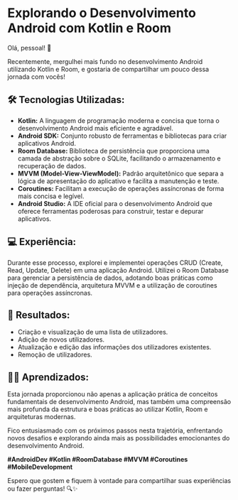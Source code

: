 # Explorando o Desenvolvimento Android com Kotlin e Room

Olá, pessoal! 🚀

Recentemente, mergulhei mais fundo no desenvolvimento Android utilizando Kotlin e Room, e gostaria de compartilhar um pouco dessa jornada com vocês!

## 🛠 Tecnologias Utilizadas:

- **Kotlin:** A linguagem de programação moderna e concisa que torna o desenvolvimento Android mais eficiente e agradável.
- **Android SDK:** Conjunto robusto de ferramentas e bibliotecas para criar aplicativos Android.
- **Room Database:** Biblioteca de persistência que proporciona uma camada de abstração sobre o SQLite, facilitando o armazenamento e recuperação de dados.
- **MVVM (Model-View-ViewModel):** Padrão arquitetônico que separa a lógica de apresentação do aplicativo e facilita a manutenção e teste.
- **Coroutines:** Facilitam a execução de operações assíncronas de forma mais concisa e legível.
- **Android Studio:** A IDE oficial para o desenvolvimento Android que oferece ferramentas poderosas para construir, testar e depurar aplicativos.

## 💻 Experiência:

Durante esse processo, explorei e implementei operações CRUD (Create, Read, Update, Delete) em uma aplicação Android. 
Utilizei o Room Database para gerenciar a persistência de dados, adotando boas práticas como injeção de dependência, arquitetura MVVM e a utilização de coroutines para operações assíncronas.

## 🚀 Resultados:

- Criação e visualização de uma lista de utilizadores.
- Adição de novos utilizadores.
- Atualização e edição das informações dos utilizadores existentes.
- Remoção de utilizadores.

## 👨‍💻 Aprendizados:

Esta jornada proporcionou não apenas a aplicação prática de conceitos fundamentais de desenvolvimento Android, mas também uma compreensão mais profunda da estrutura e boas práticas ao utilizar Kotlin, Room e arquiteturas modernas.

Fico entusiasmado com os próximos passos nesta trajetória, enfrentando novos desafios e explorando ainda mais as possibilidades emocionantes do desenvolvimento Android.

**#AndroidDev #Kotlin #RoomDatabase #MVVM #Coroutines #MobileDevelopment**

Espero que gostem e fiquem à vontade para compartilhar suas experiências ou fazer perguntas! 🔍✨

